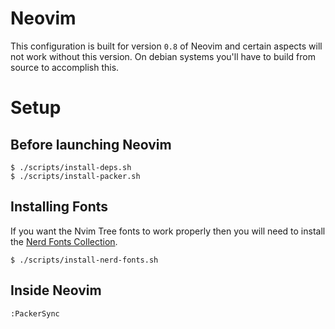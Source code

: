 # Neovim

This configuration is built for version `0.8` of Neovim and certain aspects will not work without this version. On debian systems you'll have to build from source to accomplish this.

# Setup

## Before launching Neovim

```console
$ ./scripts/install-deps.sh
$ ./scripts/install-packer.sh
```

## Installing Fonts

If you want the Nvim Tree fonts to work properly then you will need to install the [Nerd Fonts Collection](https://www.nerdfonts.com/).

```console
$ ./scripts/install-nerd-fonts.sh
```

## Inside Neovim

```console
:PackerSync
```
